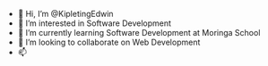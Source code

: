 - 👋 Hi, I’m @KipletingEdwin
- 👀 I’m interested in Software Development
- 🌱 I’m currently learning Software Development at Moringa School
- 💞️ I’m looking to collaborate on Web Development
- 📫 

<!---
KipletingEdwin/KipletingEdwin is a ✨ special ✨ repository because its `README.md` (this file) appears on your GitHub profile.
You can click the Preview link to take a look at your changes.
--->
